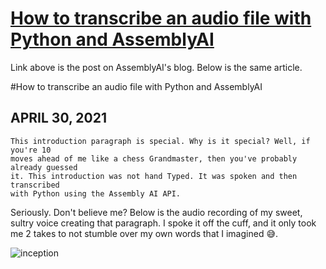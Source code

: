 # [How to transcribe an audio file with Python and AssemblyAI](https://www.assemblyai.com/blog/how-to-transcribe-an-audio-file-with-python-and-assemblyai)
Link above is the post on AssemblyAI's blog.
Below is the same article.

#How to transcribe an audio file with Python and AssemblyAI
## APRIL 30, 2021

```
This introduction paragraph is special. Why is it special? Well, if you're 10
moves ahead of me like a chess Grandmaster, then you've probably already guessed
it. This introduction was not hand Typed. It was spoken and then transcribed
with Python using the Assembly AI API.
```

Seriously. Don't believe me? Below is the audio recording of my sweet, sultry voice creating that paragraph. I spoke it off the cuff, and it only took me 2 takes to not stumble over my own words that I imagined 😅.

![inception]()
